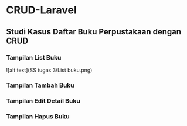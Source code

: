 # CRUD-Laravel
 ## Studi Kasus Daftar Buku Perpustakaan dengan CRUD

 ### Tampilan List Buku
![alt text](SS tugas 3\List buku.png)

### Tampilan Tambah Buku

### Tampilan Edit Detail Buku

### Tampilan Hapus Buku

